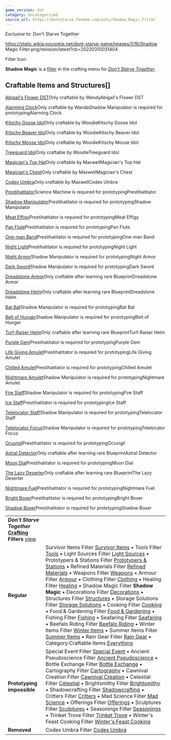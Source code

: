```yaml
---
game_version: dst
category: Uncategorized
source_url: https://dontstarve.fandom.com/wiki/Shadow_Magic_Filter
---
```


*Exclusive to:* Don't Starve Together

 https://static.wikia.nocookie.net/dont-starve-game/images/1/16/Shadow Magic Filter.png/revision/latest?cb=20220310031404 

Filter Icon

 

**Shadow Magic** is a [filter](/wiki/Crafting#Crafting_Filter "Crafting") in the crafting menu for *[Don't Starve Together](/wiki/Don%27t_Starve_Together "Don't Starve Together")*.

## Craftable Items and Structures[]

[Abigail's Flower DST](/wiki/Abigail%27s_Flower_DST "Abigail's Flower DST")Only craftable by WendyAbigail's Flower DST

[Alarming Clock](/wiki/Alarming_Clock "Alarming Clock")Only craftable by WandaShadow Manipulator is required for prototypingAlarming Clock

[Kitschy Goose Idol](/wiki/Kitschy_Goose_Idol "Kitschy Goose Idol")Only craftable by WoodieKitschy Goose Idol

[Kitschy Beaver Idol](/wiki/Kitschy_Beaver_Idol "Kitschy Beaver Idol")Only craftable by WoodieKitschy Beaver Idol

[Kitschy Moose Idol](/wiki/Kitschy_Moose_Idol "Kitschy Moose Idol")Only craftable by WoodieKitschy Moose Idol

[Treeguard Idol](/wiki/Treeguard_Idol "Treeguard Idol")Only craftable by WoodieTreeguard Idol

[Magician's Top Hat](/wiki/Magician%27s_Top_Hat "Magician's Top Hat")Only craftable by MaxwellMagician's Top Hat

[Magician's Chest](/wiki/Magician%27s_Chest "Magician's Chest")Only craftable by MaxwellMagician's Chest

[Codex Umbra](/wiki/Codex_Umbra "Codex Umbra")Only craftable by MaxwellCodex Umbra

[Prestihatitator](/wiki/Prestihatitator "Prestihatitator")Science Machine is required for prototypingPrestihatitator

[Shadow Manipulator](/wiki/Shadow_Manipulator "Shadow Manipulator")Prestihatitator is required for prototypingShadow Manipulator

[Meat Effigy](/wiki/Meat_Effigy "Meat Effigy")Prestihatitator is required for prototypingMeat Effigy

[Pan Flute](/wiki/Pan_Flute "Pan Flute")Prestihatitator is required for prototypingPan Flute

[One-man Band](/wiki/One-man_Band "One-man Band")Prestihatitator is required for prototypingOne-man Band

[Night Light](/wiki/Night_Light "Night Light")Prestihatitator is required for prototypingNight Light

[Night Armor](/wiki/Night_Armor "Night Armor")Shadow Manipulator is required for prototypingNight Armor

[Dark Sword](/wiki/Dark_Sword "Dark Sword")Shadow Manipulator is required for prototypingDark Sword

[Dreadstone Armor](/wiki/Dreadstone_Armor "Dreadstone Armor")Only craftable after learning rare BlueprintDreadstone Armor

[Dreadstone Helm](/wiki/Dreadstone_Helm "Dreadstone Helm")Only craftable after learning rare BlueprintDreadstone Helm

[Bat Bat](/wiki/Bat_Bat "Bat Bat")Shadow Manipulator is required for prototypingBat Bat

[Belt of Hunger](/wiki/Belt_of_Hunger "Belt of Hunger")Shadow Manipulator is required for prototypingBelt of Hunger

[Turf-Raiser Helm](/wiki/Turf-Raiser_Helm "Turf-Raiser Helm")Only craftable after learning rare BlueprintTurf-Raiser Helm

[Purple Gem](/wiki/Purple_Gem "Purple Gem")Prestihatitator is required for prototypingPurple Gem

[Life Giving Amulet](/wiki/Life_Giving_Amulet "Life Giving Amulet")Prestihatitator is required for prototypingLife Giving Amulet

[Chilled Amulet](/wiki/Chilled_Amulet "Chilled Amulet")Prestihatitator is required for prototypingChilled Amulet

[Nightmare Amulet](/wiki/Nightmare_Amulet "Nightmare Amulet")Shadow Manipulator is required for prototypingNightmare Amulet

[Fire Staff](/wiki/Fire_Staff "Fire Staff")Shadow Manipulator is required for prototypingFire Staff

[Ice Staff](/wiki/Ice_Staff "Ice Staff")Prestihatitator is required for prototypingIce Staff

[Telelocator Staff](/wiki/Telelocator_Staff "Telelocator Staff")Shadow Manipulator is required for prototypingTelelocator Staff

[Telelocator Focus](/wiki/Telelocator_Focus "Telelocator Focus")Shadow Manipulator is required for prototypingTelelocator Focus

[Ocuvigil](/wiki/Ocuvigil "Ocuvigil")Prestihatitator is required for prototypingOcuvigil

[Astral Detector](/wiki/Astral_Detector "Astral Detector")Only craftable after learning rare BlueprintAstral Detector

[Moon Dial](/wiki/Moon_Dial "Moon Dial")Prestihatitator is required for prototypingMoon Dial

[The Lazy Deserter](/wiki/The_Lazy_Deserter "The Lazy Deserter")Only craftable after learning rare BlueprintThe Lazy Deserter

[Nightmare Fuel](/wiki/Nightmare_Fuel "Nightmare Fuel")Prestihatitator is required for prototypingNightmare Fuel

[Bright Boxer](/wiki/Bright_Boxer "Bright Boxer")Prestihatitator is required for prototypingBright Boxer

[Shadow Boxer](/wiki/Shadow_Boxer "Shadow Boxer")Prestihatitator is required for prototypingShadow Boxer

|  |  |
| --- | --- |
| ***Don't Starve Together* [Crafting](/wiki/Crafting "Crafting") Filters** [view](/wiki/Template:Crafting_Filters "Template:Crafting Filters") | |
| **Regular** | Survivor Items Filter [Survivor Items](/wiki/Survivor_Items_Filter "Survivor Items Filter") • Tools Filter [Tools](/wiki/Tools_Filter "Tools Filter") • Light Sources Filter [Light Sources](/wiki/Light_Sources_Filter "Light Sources Filter") • Prototypers & Stations Filter [Prototypers & Stations](/wiki/Prototypers_%26_Stations_Filter "Prototypers & Stations Filter") • Refined Materials Filter [Refined Materials](/wiki/Refined_Materials_Filter "Refined Materials Filter") • Weapons Filter [Weapons](/wiki/Weapons_Filter "Weapons Filter") • Armour Filter [Armour](/wiki/Armour_Filter "Armour Filter") • Clothing Filter [Clothing](/wiki/Clothing_Filter "Clothing Filter") • Healing Filter [Healing](/wiki/Healing_Filter "Healing Filter") • Shadow Magic Filter **Shadow Magic** • Decorations Filter [Decorations](/wiki/Decorations_Filter "Decorations Filter") • Structures Filter [Structures](/wiki/Structures_Filter "Structures Filter") • Storage Solutions Filter [Storage Solutions](/wiki/Storage_Solutions_Filter "Storage Solutions Filter") • Cooking Filter [Cooking](/wiki/Cooking_Filter "Cooking Filter") • Food & Gardening Filter [Food & Gardening](/wiki/Food_%26_Gardening_Filter "Food & Gardening Filter") • Fishing Filter [Fishing](/wiki/Fishing_Filter "Fishing Filter") • Seafaring Filter [Seafaring](/wiki/Seafaring_Filter "Seafaring Filter") • Beefalo Riding Filter [Beefalo Riding](/wiki/Beefalo_Riding_Filter "Beefalo Riding Filter") • Winter Items Filter [Winter Items](/wiki/Winter_Items_Filter "Winter Items Filter") • Summer Items Filter [Summer Items](/wiki/Summer_Items_Filter "Summer Items Filter") • Rain Gear Filter [Rain Gear](/wiki/Rain_Gear_Filter "Rain Gear Filter") • Category:Craftable Items [Everything](/wiki/Category:Craftable_Items "Category:Craftable Items") |
| **Prototyping impossible** | Special Event Filter [Special Event](/wiki/Special_Event_Filter "Special Event Filter") • Ancient Pseudoscience Filter [Ancient Pseudoscience](/wiki/Ancient_Pseudoscience_Filter "Ancient Pseudoscience Filter") • Bottle Exchange Filter [Bottle Exchange](/wiki/Bottle_Exchange_Filter "Bottle Exchange Filter") • Cartography Filter [Cartography](/wiki/Cartography_Filter "Cartography Filter") • Cawnival Creation Filter [Cawnival Creation](/wiki/Cawnival_Creation_Filter "Cawnival Creation Filter") • Celestial Filter [Celestial](/wiki/Celestial_Filter "Celestial Filter") • Brightsmithy Filter [Brightsmithy](/wiki/Brightsmithy_Filter "Brightsmithy Filter") • Shadowcrafting Filter [Shadowcrafting](/wiki/Shadowcrafting_Filter "Shadowcrafting Filter") • Critters Filter [Critters](/wiki/Critters_Filter "Critters Filter") • Mad Science Filter [Mad Science](/wiki/Mad_Science_Filter "Mad Science Filter") • Offerings Filter [Offerings](/wiki/Offerings_Filter "Offerings Filter") • Sculptures Filter [Sculptures](/wiki/Sculptures_Filter "Sculptures Filter") • Seasonings Filter [Seasonings](/wiki/Seasonings_Filter "Seasonings Filter") • Trinket Trove Filter [Trinket Trove](/wiki/Trinket_Trove_Filter "Trinket Trove Filter") • Winter's Feast Cooking Filter [Winter's Feast Cooking](/wiki/Winter%27s_Feast_Cooking_Filter "Winter's Feast Cooking Filter") |
| **Removed** | Codex Umbra Filter [Codex Umbra](/wiki/Codex_Umbra_Filter "Codex Umbra Filter") |